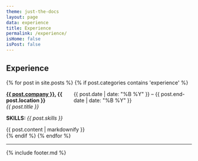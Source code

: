 ```yaml
---
theme: just-the-docs
layout: page
data: experience
title: Experience
permalink: /experience/
isHome: false
isPost: false
---
```


## Experience

<div class="posts">
  {% for post in site.posts %}
    {% if post.categories contains 'experience' %}
      <div class="experience-entry">
        <p style="display: flex; justify-content: space-between;">
          <span>
            <strong><a href="{{ post.link }}" target="_blank">{{ post.company }}</a>, {{ post.location }}</strong><br>
            <em>{{ post.title }}</em>
          </span>
          <span>{{ post.date | date: "%B %Y" }} – {{ post.end-date | date: "%B %Y" }}</span>
        </p>
        <p>
          <strong>SKILLS: </strong><em>{{ post.skills }}</em>
        </p>
        {{ post.content | markdownify }}
      </div>
    {% endif %}
  {% endfor %}
</div>

---

{% include footer.md %}
